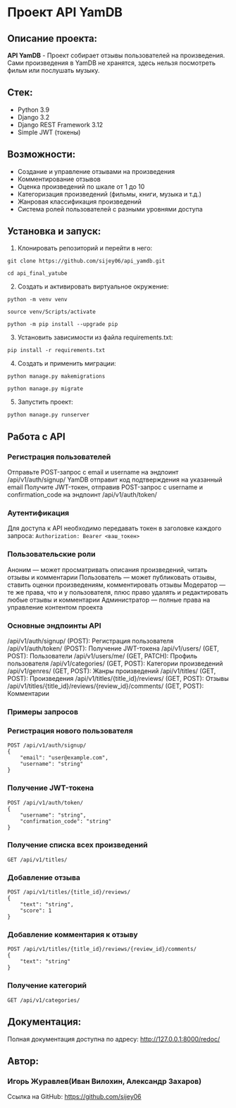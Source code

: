 # Проект API YamDB
## Описание проекта:
**API YamDB** - Проект собирает отзывы пользователей на произведения. Сами произведения в YamDB не хранятся, здесь нельзя посмотреть фильм или послушать музыку.
## Стек:
- Python 3.9
- Django 3.2
- Django REST Framework 3.12
- Simple JWT (токены)
## Возможности:
- Создание и управление отзывами на произведения
- Комментирование отзывов
- Оценка произведений по шкале от 1 до 10
- Категоризация произведений (фильмы, книги, музыка и т.д.)
- Жанровая классификация произведений
- Система ролей пользователей с разными уровнями доступа
## Установка и запуск:
1. Клонировать репозиторий и перейти в него:
```
git clone https://github.com/sijey06/api_yamdb.git
```
```
cd api_final_yatube
```
2. Cоздать и активировать виртуальное окружение:
```
python -m venv venv
```
```
source venv/Scripts/activate
```
```
python -m pip install --upgrade pip
```
3. Установить зависимости из файла requirements.txt:
```
pip install -r requirements.txt
```
4. Создать и применить миграции:
```
python manage.py makemigrations
```
```
python manage.py migrate
```
5. Запустить проект:
```
python manage.py runserver
```
## Работа с API
### Регистрация пользователей
Отправьте POST-запрос с email и username на эндпоинт /api/v1/auth/signup/
YamDB отправит код подтверждения на указанный email
Получите JWT-токен, отправив POST-запрос с username и confirmation_code на эндпоинт /api/v1/auth/token/
### Аутентификация
Для доступа к API необходимо передавать токен в заголовке каждого запроса:
```Authorization: Bearer <ваш_токен>```
### Пользовательские роли
Аноним — может просматривать описания произведений, читать отзывы и комментарии
Пользователь — может публиковать отзывы, ставить оценки произведениям, комментировать отзывы
Модератор — те же права, что и у пользователя, плюс право удалять и редактировать любые отзывы и комментарии
Администратор — полные права на управление контентом проекта
### Основные эндпоинты API
/api/v1/auth/signup/ (POST): Регистрация пользователя
/api/v1/auth/token/ (POST): Получение JWT-токена
/api/v1/users/ (GET, POST): Пользователи
/api/v1/users/me/ (GET, PATCH): Профиль пользователя
/api/v1/categories/ (GET, POST): Категории произведений
/api/v1/genres/ (GET, POST): Жанры произведений
/api/v1/titles/ (GET, POST): Произведения
/api/v1/titles/{title_id}/reviews/ (GET, POST): Отзывы
/api/v1/titles/{title_id}/reviews/{review_id}/comments/ (GET, POST): Комментарии
### Примеры запросов
### Регистрация нового пользователя
```
POST /api/v1/auth/signup/
{
    "email": "user@example.com",
    "username": "string"
}
```
### Получение JWT-токена
```
POST /api/v1/auth/token/
{
    "username": "string",
    "confirmation_code": "string"
}
```
### Получение списка всех произведений
```
GET /api/v1/titles/
```
### Добавление отзыва
```
POST /api/v1/titles/{title_id}/reviews/
{
    "text": "string",
    "score": 1
}
```
### Добавление комментария к отзыву
```
POST /api/v1/titles/{title_id}/reviews/{review_id}/comments/
{
    "text": "string"
}
```
### Получение категорий
```
GET /api/v1/categories/
```
## Документация:
Полная документация доступна по адресу:
http://127.0.0.1:8000/redoc/
## Автор:
### Игорь Журавлев(Иван Вилохин, Александр Захаров)
Ссылка на GitHub:
https://github.com/sijey06

